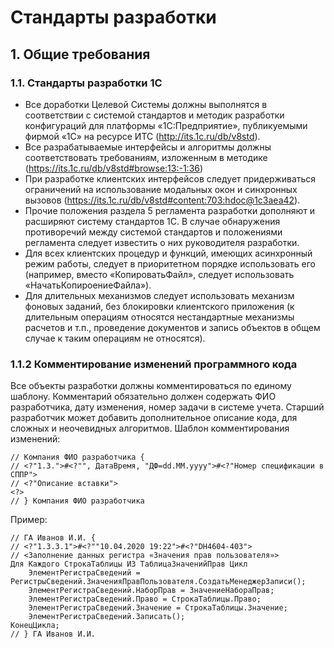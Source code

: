 # Стандарты разработки
## 1. Общие требования
### 1.1. Стандарты разработки 1С

- Все доработки Целевой Системы должны выполнятся в соответствии c системой стандартов и методик разработки конфигураций для платформы «1С:Предприятие», публикуемыми фирмой «1С» на ресурсе ИТС (http://its.1c.ru/db/v8std).
- Все разрабатываемые интерфейсы и алгоритмы должны соответствовать требованиям, изложенным в методике (https://its.1c.ru/db/v8std#browse:13:-1:36)
- При разработке клиентских интерфейсов следует придерживаться ограничений на использование модальных окон и синхронных вызовов (https://its.1c.ru/db/v8std#content:703:hdoc@1c3aea42).
- Прочие положения раздела 5 регламента разработки дополняют и расширяют систему стандартов 1С. В случае обнаружения противоречий между системой стандартов и положениями регламента следует известить о них руководителя разработки.
- Для всех клиентских процедур и функций, имеющих асинхронный режим работы, следует в приоритетном порядке использовать его (например, вместо «КопироватьФайл», следует использовать «НачатьКопироениеФайла»).
- Для длительных механизмов следует использовать механизм фоновых заданий, без блокировки клиентского приложения (к длительным операциям относятся нестандартные механизмы расчетов и т.п., проведение документов и запись объектов в общем случае к таким операциям не относятся).
 
### 1.1.2 Комментирование изменений программного кода

Все объекты разработки должны комментироваться по единому шаблону. Комментарий обязательно должен содержать ФИО разработчика, дату изменения, номер задачи в системе учета.
Старший разработчик может добавить дополнительное описание кода, для сложных и неочевидных алгоритмов.
Шаблон комментирования изменений:
    
    // Компания ФИО разработчика {
    // <?"1.3.">#<?"", ДатаВремя, "ДФ=dd.MM.yyyy">#<?"Номер спецификации в СППР">
    // <?"Описание вставки">
    <?>
    // } Компания ФИО разработчика

Пример:

    // ГА Иванов И.И. {
    // <?"1.3.3.1">#<?""10.04.2020 19:22">#<?"DH4604-403">
    // <Заполнение данных регистра «Значения прав пользователя»>
    Для Каждого СтрокаТаблицы ИЗ ТаблицаЗначенийПрав Цикл
        ЭлементРегистраСведений = РегистрыСведений.ЗначенияПравПользователя.СоздатьМенеджерЗаписи();  
        ЭлементРегистраСведений.НаборПрав = ЗначениеНабораПрав;  
        ЭлементРегистраСведений.Право = СтрокаТаблицы.Право;  
        ЭлементРегистраСведений.Значение = СтрокаТаблицы.Значение;  
        ЭлементРегистраСведений.Записать();  
    КонецЦикла;
    // } ГА Иванов И.И.
